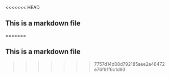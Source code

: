 <<<<<<< HEAD
## This is a markdown file
=======
## This is a markdown file
>>>>>>> 7757d14d08d792185aee2a48472e76f91f6c1d93
